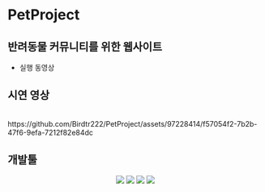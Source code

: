 # PetProject

반려동물 커뮤니티를 위한 웹사이트
---------------------------------
- 실행 동영상

시연 영상
----
<br>
https://github.com/Birdtr222/PetProject/assets/97228414/f57054f2-7b2b-47f6-9efa-7212f82e84dc
</br>



개발툴
------
<div align=center>
<img src="https://img.shields.io/badge/html-E34F26?style=for-the-badge&logo=html&logoColor=white">
<img src="https://img.shields.io/badge/css3-1572B6?style=for-the-badge&logo=css3&logoColor=white">
<img src="https://img.shields.io/badge/firebase-FFCA28?style=for-the-badge&logo=firebase&logoColor=white">
<img src="https://img.shields.io/badge/API kakao-FFCD00?style=for-the-badge&logo=kakao&logoColor=white">
</div>
